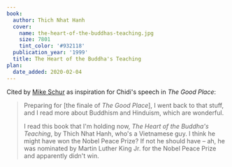 ```yaml
---
book:
  author: Thich Nhat Hanh
  cover:
    name: the-heart-of-the-buddhas-teaching.jpg
    size: 7801
    tint_color: '#932118'
  publication_year: '1999'
  title: The Heart of the Buddha's Teaching
plan:
  date_added: 2020-02-04
---
```


Cited by [Mike Schur](https://overcast.fm/+NS96Q9470/07:46) as inspiration for Chidi's speech in *The Good Place*:

> Preparing for [the finale of *The Good Place*], I went back to that stuff, and I read more about Buddhism and Hinduism, which are wonderful.
>
> I read this book that I'm holding now, *The Heart of the Buddha's Teaching*, by Thich Nhat Hanh, who's a Vietnamese guy. I think he might have won the Nobel Peace Prize? If not he should have – ah, he was nominated by Martin Luther King Jr. for the Nobel Peace Prize and apparently didn't win.